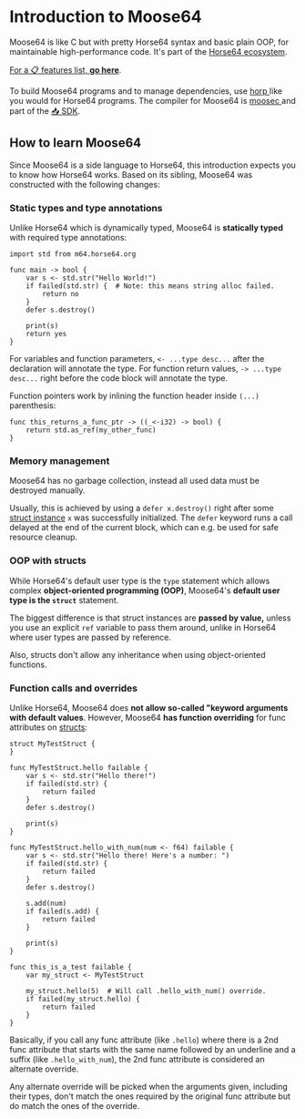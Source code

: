 <!-- For license of this file, see LICENSE.md in the base dir. -->

Introduction to Moose64
=======================

Moose64 is like C but with pretty Horse64 syntax and basic plain OOP,
for maintainable high-performance code.
It's part of the [Horse64 ecosystem](https://horse64.org).

[For a 📋 features list, **go here**](/docs/Features.md).

To build Moose64 programs and to manage dependencies, use [horp
](https://codeberg.org/Horse64/core.horse64.org/src/branch/main/docs/Resources.md#horp)
like you would for Horse64 programs. The compiler for Moose64 is [moosec
](https://codeberg.org/Horse64/core.horse64.org/src/branch/main/docs/Resources.md#moosec)
and part of the [📥 SDK](
https://codeberg.org/Horse64/core.horse64.org/src/branch/main/docs/Resources.md#sdk).


How to learn Moose64
--------------------

Since Moose64 is a side language to Horse64, this introduction
expects you to know how Horse64 works. Based on its sibling,
Moose64 was constructed with the following changes:


### Static types and type annotations

Unlike Horse64 which is dynamically typed, Moose64 is
**statically typed** with required type annotations:

```Moose64
import std from m64.horse64.org

func main -> bool {
    var s <- std.str("Hello World!")
    if failed(std.str) {  # Note: this means string alloc failed.
        return no
    }
    defer s.destroy()

    print(s)
    return yes
}
```

For variables and function parameters, `<- ...type desc...` after
the declaration will annotate the type. For function return values,
`-> ...type desc...` right before the code block will annotate
the type.

Function pointers work by inlining the function header inside `(...)`
parenthesis:

```Moose64
func this_returns_a_func_ptr -> ((_<-i32) -> bool) {
    return std.as_ref(my_other_func)
}
```


### Memory management

Moose64 has no garbage collection, instead all used data
must be destroyed manually.

Usually, this is achieved by using a `defer x.destroy()`
right after some [struct instance](#oop-with-structs)
`x` was successfully initialized. The `defer` keyword
runs a call delayed at the end of the current block,
which can e.g. be used for safe resource cleanup.


### OOP with structs

While Horse64's default user type is the `type` statement
which allows complex **object-oriented programming (OOP)**,
Moose64's **default user type is the `struct`** statement.

The biggest difference is that struct instances are **passed
by value,** unless you use an explicit `ref` variable to
pass them around, unlike in Horse64 where user types
are passed by reference.

Also, structs don't allow any inheritance when using
object-oriented functions.


### Function calls and overrides

Unlike Horse64, Moose64 does **not allow so-called "keyword
arguments with default values**. However, Moose64 **has
function overriding** for func attributes
on [structs](#oop-with-structs):

```Moose64
struct MyTestStruct {
}

func MyTestStruct.hello failable {
    var s <- std.str("Hello there!")
    if failed(std.str) {
        return failed
    }
    defer s.destroy()

    print(s)
}

func MyTestStruct.hello_with_num(num <- f64) failable {
    var s <- std.str("Hello there! Here's a number: ")
    if failed(std.str) {
        return failed
    }
    defer s.destroy()

    s.add(num)
    if failed(s.add) {
        return failed
    }

    print(s)
}

func this_is_a_test failable {
    var my_struct <- MyTestStruct

    my_struct.hello(5)  # Will call .hello_with_num() override.
    if failed(my_struct.hello) {
        return failed
    }
}
```

Basically, if you call any func attribute (like `.hello`)
where there is a 2nd func attribute that starts with
the same name followed by an underline and a suffix (like
`.hello_with_num`), the 2nd func attribute is considered an
alternate override.

Any alternate override will be picked when the arguments
given, including their types, don't match the ones required
by the original func attribute but do match the ones of the
override.

